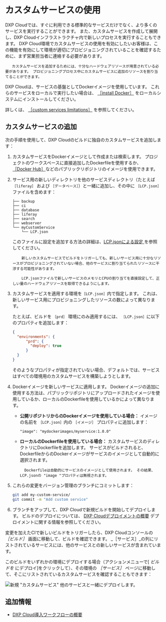 # カスタムサービスの使用

DXP Cloudでは、すぐに利用できる標準的なサービスだけでなく、より多くのサービスを実行することができます。 また、カスタムサービスを作成して展開し、DXP Cloudインフラストラクチャ内で新しいプロセスを実行することもできます。 DXP Cloud環境でカスタムサービスの使用を有効にしたいお客様は、この機能を有効にして環境が適切にプロビジョニングされていることを確認するために、まず営業担当者に連絡する必要があります。

```note::
   カスタムサービスを追加するためには、十分なハードウェアリソースが用意されている必要があります。 プロビジョニングプロセス中にカスタムサービスに追加のリソースを割り当てることができます。
```

DXP Cloudは、サービスの基盤としてDockerイメージを使用しています。 これらのサービスをローカルで実行したい場合は、 [［install Docker］](https://docs.docker.com/get-docker/) をローカルシステムにインストールしてください。

詳しくは、 [［custom services limitations］](../reference/platform-limitations.md#custom-services) を参照してください。

## カスタムサービスの追加

次の手順を使用して、DXP Cloudのビルドに独自のカスタムサービスを追加します：

1. カスタムサービスをDockerイメージとして作成または検索します。 プロジェクトのワークスペースに直接追加したDockerfileを使用するか、 [［Docker Hub］](https://hub.docker.com/)などのパブリックリポジトリのイメージを使用できます。

1. サービス用の新しいディレクトリを他のサービスディレクトリ（たとえば `［liferay］` および `［データベース］`）と一緒に追加し、その中に `［LCP.json］` ファイルを含めます：

    ```
    ├── backup
    ├── ci
    ├── database
    ├── liferay
    ├── search
    ├── webserver
    └── myCustomService
        └── LCP.json
    ```

    このファイルに設定を追加する方法の詳細は、[LCP.jsonによる設定 ](../reference/configuration-via-lcp-json.md) を参照してください。

    ```warning::
        新しいカスタムサービスでビルドをトリガーしても、新しいサービス用に十分なリソースがプロビジョニングされていない場合、他のサービスに割り当てられたリソースに干渉する可能性があります。

        LCP.jsonファイルで新しいサービスのメモリとCPUの割り当てを直接設定して、正しい量のハードウェアリソースを取得できるようにします。
    ```

1. カスタムサービスを適用する環境を`［LCP.json］`内で指定します。 これは、新しいサービス用にプロビジョニングしたリソースの数によって異なります。

    たとえば、ビルドを `［prd］` 環境にのみ適用するには、 `［LCP.json］`に以下のプロパティを追加します：

    ```json
    {
      "environments": {
          "prd": {
            "deploy": true
          }
      }
    }
    ```

    そのようなプロパティが指定されていない場合、デフォルトでは、サービスはすべての環境用のカスタムサービスを構築しようとします。

1. Dockerイメージを新しいサービスに適用します。 Dockerイメージの追加に使用する方法は、パブリックリポジトリにアップロードされたイメージを使用しているか、ローカルのDockerfileを使用しているかによって異なります。

    * **公開リポジトリからのDockerイメージを使用している場合：** イメージの名前を `［LCP.json］`内の `［イメージ］` プロパティに追加します：

      ```
      "image": "mydockerimages/myservice:1.0.0"
      ```

    * **ローカルのDockerfileを使用している場合：** カスタムサービスのディレクトリにDockerfileを追加します。 サービスがビルドされると、DockerfileからのDockerイメージがサービスのイメージとして自動的に選択されます。

      ```note::
        Dockerfileは自動的にサービスのイメージとして使用されます。 その結果、LCP.jsonの "image "プロパティは無視されます。
      ```

1. これらの変更をバージョン管理のブランチにコミットします：

    ```bash
    git add my-custom-service/
    git commit -m "Add custom service"
    ```

1. ブランチをアップして、DXP Cloudで新規ビルドを開始してデプロイします。 ビルドのデプロイについては、 [DXP Cloudデプロイメントの概要](./overview-of-the-dxp-cloud-deployment-workflow#deploy) デプロイメントに関する情報を参照してください。

変更を加えたCIで新しいビルドをトリガーしたら、DXP Cloudコンソールの _［ビルド］_ 画面に移動して、ビルドを確認できます。 _［サービス］_の列にリストされているサービスには、他のサービスとの新しいサービスが含まれています。

このビルドをいずれかの環境にデプロイする場合（アクションメニューで[ _ビルドを_ にデプロイ]をクリックして）、その環境の _［サービス］_ ページに移動して、そこにリストされているカスタムサービスを確認することもできます：

![新規 "カスタムサービス" 他のサービスと一緒にデプロイします。](./using-a-custom-service/images/01.png)

## 追加情報

* [DXP Cloud導入ワークフローの概要](../build-and-deploy/overview-of-the-dxp-cloud-deployment-workflow)
